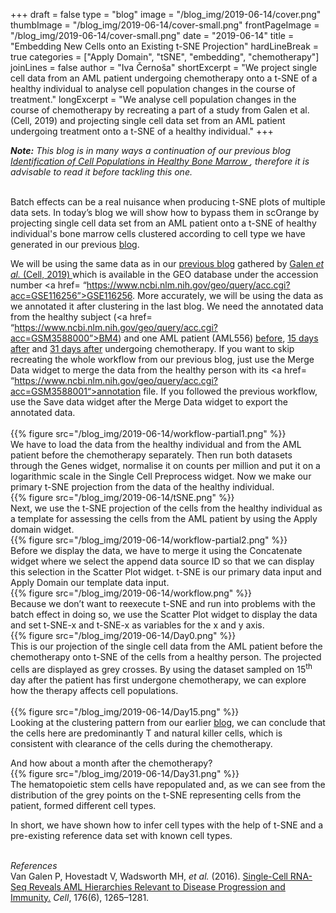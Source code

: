 +++
draft = false
type = "blog"
image = "/blog_img/2019-06-14/cover.png"
thumbImage = "/blog_img/2019-06-14/cover-small.png"
frontPageImage = "/blog_img/2019-06-14/cover-small.png"
date = "2019-06-14"
title = "Embedding New Cells onto an Existing t-SNE Projection"
hardLineBreak = true 
categories = ["Apply Domain", "tSNE", "embedding", "chemotherapy"]
joinLines = false
author = "Iva Černoša"
shortExcerpt = "We project single cell data from an AML patient undergoing chemotherapy onto a t-SNE of a healthy individual to analyse cell population changes in the course of treatment." 
longExcerpt = "We analyse cell population changes in the course of chemotherapy by recreating a part of a study from Galen et al. (Cell, 2019) and projecting single cell data set from an AML patient undergoing treatment onto a t-SNE of a healthy individual." 
+++

<i><b>Note:</b> This blog is in many ways a continuation of our previous blog <a href=" https://singlecell.biolab.si/blog/2019-06-aml-identification-vangalen-cell2016/ "> Identification of Cell Populations in Healthy Bone Marrow </a>, therefore it is advisable to read it before tackling this one.</i>
<br>
<br>

Batch effects can be a real nuisance when producing t-SNE plots of multiple data sets. In today’s blog we will show how to bypass them in scOrange by projecting single cell data set from an AML patient onto a t-SNE of healthy individual's bone marrow cells clustered according to cell type we have generated in our previous <a href= ”https://singlecell.biolab.si/blog/2019-06-aml-identification-vangalen-cell2016/”> blog</a>. 
<br>

We will be using the same data as in our <a href=" https://singlecell.biolab.si/blog/2019-06-aml-identification-vangalen-cell2016/ ">previous blog</a> gathered by <a href= “https://www.sciencedirect.com/science/article/pii/S0092867419300947”> Galen  <i> et al.</i> (Cell, 2019) </a> which is available in the GEO database under the accession number <a href= “https://www.ncbi.nlm.nih.gov/geo/query/acc.cgi?acc=GSE116256”>GSE116256</a>. More accurately, we will be using the data as we annotated it after clustering in the last blog. We need the annotated data from the healthy subject (<a href= “https://www.ncbi.nlm.nih.gov/geo/query/acc.cgi?acc=GSM3588000”>BM4</a>) and one AML patient (AML556) <a href= "https://www.ncbi.nlm.nih.gov/geo/query/acc.cgi?acc=GSM3587963"> before</a>, <a href= "https://www.ncbi.nlm.nih.gov/geo/query/acc.cgi?acc=GSM3587965">15 days after</a> and <a href= "https://www.ncbi.nlm.nih.gov/geo/query/acc.cgi?acc=GSM3587967"> 31 days after</a> undergoing chemotherapy. If you want to skip recreating the whole workflow from our previous blog, just use the Merge Data widget to merge the data from the healthy person with its <a href= “https://www.ncbi.nlm.nih.gov/geo/query/acc.cgi?acc=GSM3588001“>annotation file</a>. If you followed the previous workflow, use the Save data widget after the Merge Data widget to export the annotated data.  
\
{{% figure src="/blog_img/2019-06-14/workflow-partial1.png" %}}
\
We have to load the data from the healthy individual and from the AML patient before the chemotherapy separately. Then run both datasets through the Genes widget, normalise it on counts per million and put it on a logarithmic scale in the Single Cell Preprocess widget. Now we make our primary t-SNE projection from the data of the healthy individual.
\
{{% figure src="/blog_img/2019-06-14/tSNE.png" %}}
\
Next, we use the t-SNE projection of the cells from the healthy individual as a template for assessing the cells from the AML patient by using the Apply domain widget.
\
{{% figure src="/blog_img/2019-06-14/workflow-partial2.png" %}}
\
Before we display the data, we have to merge it using the Concatenate widget where we select the append data source ID so that we can display this selection in the Scatter Plot widget. t-SNE is our primary data input and Apply Domain our template data input. 
\
{{% figure src="/blog_img/2019-06-14/workflow.png" %}}
\
Because we don’t want to reexecute t-SNE and run into problems with the batch effect in doing so, we use the Scatter Plot widget to display the data and set t-SNE-x and t-SNE-x as variables for the x and y axis. 
\
{{% figure src="/blog_img/2019-06-14/Day0.png" %}}
\
This is our projection of the single cell data from the AML patient before the chemotherapy onto t-SNE of the cells from a healthy person. The projected cells are displayed as grey crosses. By using the dataset sampled on 15<sup>th</sup> day after the patient has first undergone chemotherapy, we can explore how the therapy affects cell populations.   
\
{{% figure src="/blog_img/2019-06-14/Day15.png" %}}
\
Looking at the clustering pattern from our earlier <a href= ”https://singlecell.biolab.si/blog/2019-06-aml-identification-vangalen-cell2016/”>blog</a>, we can conclude that the cells here are predominantly T and natural killer cells, which is consistent with clearance of the cells during the chemotherapy.
<br>

And how about a month after the chemotherapy?
\
{{% figure src="/blog_img/2019-06-14/Day31.png"  %}}
\
The hematopoietic stem cells have repopulated and, as we can see from the distribution of the grey points on the t-SNE representing cells from the patient, formed different cell types. 
<br>

In short, we have shown how to infer cell types with the help of t-SNE and a pre-existing reference data set with known cell types.
<br>
<br>

*References* 
\
Van Galen P, Hovestadt V, Wadsworth MH, <i>et al.</i> (2016). <a href=”https://www.sciencedirect.com/science/article/pii/S0092867419300947”>Single-Cell RNA-Seq Reveals AML Hierarchies Relevant to Disease Progression and Immunity.</a> <i>Cell</i>, 176(6), 1265–1281.